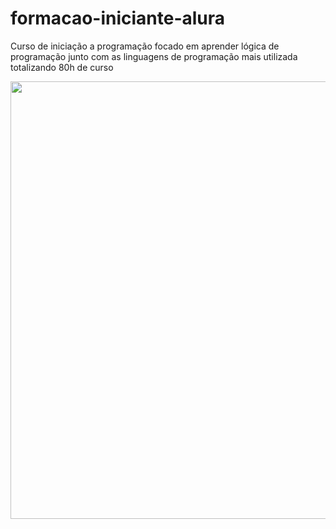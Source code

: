 # formacao-iniciante-alura
Curso de iniciação a programação focado em aprender lógica de programação junto com as linguagens de programação mais utilizada totalizando 80h de curso

<div align="center">
<img src="https://user-images.githubusercontent.com/80546584/147533144-9d65a2bd-95aa-4077-8dc7-c4fc5865e909.png" width="700px" />
</div>
